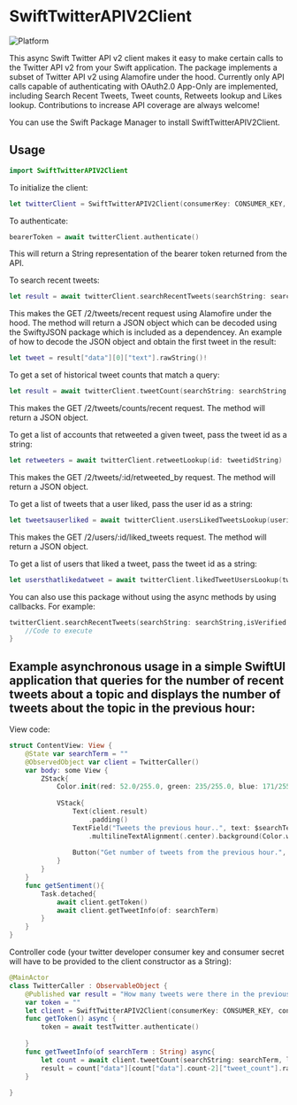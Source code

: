# SwiftTwitterAPIV2Client

![Platform](https://img.shields.io/badge/platforms-iOS%2013.0%20%7C%20macOS%2010.15-F28D00.svg)

This async Swift Twitter API v2 client makes it easy to make certain calls to the Twitter API v2 from your Swift application. The package implements a subset of Twitter API v2 using Alamofire under the hood. Currently only API calls capable of authenticating with OAuth2.0 App-Only are implemented, including Search Recent Tweets, Tweet counts, Retweets lookup and Likes lookup. Contributions to increase API coverage are always welcome!  

You can use the Swift Package Manager to install SwiftTwitterAPIV2Client. 

## Usage
```swift
import SwiftTwitterAPIV2Client
```

To initialize the client:
```swift
let twitterClient = SwiftTwitterAPIV2Client(consumerKey: CONSUMER_KEY, consumerSecret: CONSUMER SECRET)`
```

To authenticate:
```swift
bearerToken = await twitterClient.authenticate()
```
This will return a String representation of the bearer token returned from the API.

To search recent tweets:
```swift
let result = await twitterClient.searchRecentTweets(searchString: searchString,isVerified: false, maxResults: 20, language: .english)
```
This makes the GET /2/tweets/recent request using Alamofire under the hood. The method will return a JSON object which can be decoded using the SwiftyJSON package which is included as a dependencey. An example of how to decode the JSON object and obtain the first tweet in the result:
```swift
let tweet = result["data"][0]["text"].rawString()!
```
To get a set of historical tweet counts that match a query:
```swift
let result = await twitterClient.tweetCount(searchString: searchString, language: .english)
```
This makes the GET /2/tweets/counts/recent request. The method will return a JSON object.

To get a list of accounts that retweeted a given tweet, pass the tweet id as a string:
```swift
let retweeters = await twitterClient.retweetLookup(id: tweetidString)
```
This makes the GET /2/tweets/:id/retweeted_by request. The method will return a JSON object.

To get a list of tweets that a user liked, pass the user id as a string:
```swift
let tweetsauserliked = await twitterClient.usersLikedTweetsLookup(userid: useridString)
```
This makes the GET /2/users/:id/liked_tweets request. The method will return a JSON object.

To get a list of users that liked a tweet, pass the tweet id as a string:
```swift
let usersthatlikedatweet = await twitterClient.likedTweetUsersLookup(tweetid: tweetidString)
```


You can also use this package without using the async methods by using callbacks. For example:
```swift 
twitterClient.searchRecentTweets(searchString: searchString,isVerified: false, maxResults: 20, language: .english){result in
    //Code to execute
}
```

## Example asynchronous usage in a simple SwiftUI application that queries for the number of recent tweets about a topic and displays the number of tweets about the topic in the previous hour:

View code:
```swift
struct ContentView: View {
    @State var searchTerm = ""
    @ObservedObject var client = TwitterCaller()
    var body: some View {
        ZStack{
            Color.init(red: 52.0/255.0, green: 235/255.0, blue: 171/255.0, opacity: 1.0).ignoresSafeArea()
            
            VStack{
                Text(client.result)
                    .padding()
                TextField("Tweets the previous hour..", text: $searchTerm)
                    .multilineTextAlignment(.center).background(Color.white)
        
                Button("Get number of tweets from the previous hour.", action: getSentiment)
            }
        }
    }
    func getSentiment(){
        Task.detached{
            await client.getToken()
            await client.getTweetInfo(of: searchTerm)
        }
    }
}
```
Controller code (your twitter developer consumer key and consumer secret will have to be provided to the client constructor as a String):
```swift
@MainActor
class TwitterCaller : ObservableObject {
    @Published var result = "How many tweets were there in the previous hour about this subject?"
    var token = ""
    let client = SwiftTwitterAPIV2Client(consumerKey: CONSUMER_KEY, consumerSecret: CONSUMER_SECRET)
    func getToken() async {
        token = await testTwitter.authenticate()
        
    }
    func getTweetInfo(of searchTerm : String) async{
        let count = await client.tweetCount(searchString: searchTerm, language: .english)
        result = count["data"][count["data"].count-2]["tweet_count"].rawString()!
    }
    
}
```
